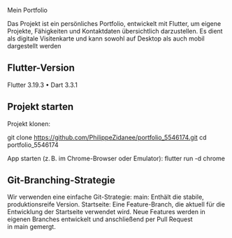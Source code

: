 Mein Portfolio

Das Projekt ist ein persönliches Portfolio, entwickelt mit Flutter, um eigene Projekte, Fähigkeiten und Kontaktdaten übersichtlich darzustellen. Es dient als digitale Visitenkarte und kann sowohl auf Desktop als auch mobil dargestellt werden

## Flutter-Version

Flutter 3.19.3 • Dart 3.3.1

## Projekt starten

Projekt klonen:

git clone https://github.com/PhilippeZidanee/portfolio_5546174.git
cd portfolio_5546174

App starten (z. B. im Chrome-Browser oder Emulator):
flutter run -d chrome

## Git-Branching-Strategie

Wir verwenden eine einfache Git-Strategie:
main: Enthält die stabile, produktionsreife Version.
Startseite: Eine Feature-Branch, die aktuell für die Entwicklung der Startseite verwendet wird.
Neue Features werden in eigenen Branches entwickelt und anschließend per Pull Request in main gemergt.
